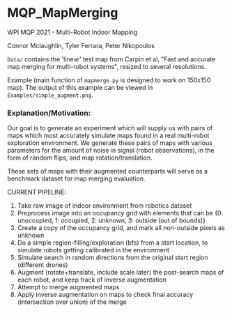 # MQP_MapMerging

WPI MQP 2021 - Multi-Robot Indoor Mapping

Connor Mclaughlin, Tyler Ferrara, Peter Nikopoulos

`Data/` contains the 'linear' test map from Carpin et al, "Fast and accurate map merging for multi-robot systems", resized to several resolutions. 

Example (main function of `mapmerge.py` is designed to work on 150x150 map). The output of this example can be viewed in `Examples/simple_augment.png`.

### Explanation/Motivation:
Our goal is to generate an experiment which will supply us with pairs of maps which most accurately simulate maps found in a real multi-robot exploration environment.
We generate these pairs of maps with various parameters for the amount of noise in signal (robot observations), in the form of random flips, and map rotation/translation.

These sets of maps with their augmented counterparts will serve as a benchmark dataset for map merging evaluation. 

CURRENT PIPELINE:
1. Take raw image of indoor environment from robotics dataset
2. Preprocess image into an occupancy grid with elements that can be {0: unoccupied, 1: occupied, 2: unknown, 3: outside (out of bounds)}
3. Create a copy of the occupancy grid, and mark all non-outside pixels as unknown
4. Do a simple region-filling/exploration (bfs) from a start location, to simulate robots getting calibrated in the environment
5. Simulate search in random directions from the original start region (different drones)
6. Augment (rotate+translate, include scale later) the post-search maps of each robot, and keep track of inverse augmentation
7. Attempt to merge augmented maps
8. Apply inverse augmentation on maps to check final accuracy (intersection over union) of the merge